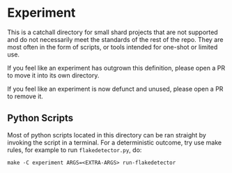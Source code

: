 # Experiment

This is a catchall directory for small shard projects that are not supported
and do not necessarily meet the standards of the rest of the repo. They are
most often in the form of scripts, or tools intended for one-shot or limited
use.

If you feel like an experiment has outgrown this definition, please
open a PR to move it into its own directory.

If you feel like an experiment is now defunct and unused, please open a PR to
remove it.

## Python Scripts

Most of python scripts located in this directory can be ran straight by invoking
the script in a terminal. For a deterministic outcome, try use make rules, for
example to run `flakedetector.py`, do:

```
make -C experiment ARGS=<EXTRA-ARGS> run-flakedetector
```
